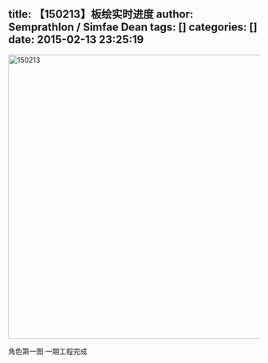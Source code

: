 title: 【150213】板绘实时进度
author: Semprathlon / Simfae Dean
tags: []
categories: []
date: 2015-02-13 23:25:19
---
<a href="/blog/uploads/2015/02/150213.png"><img src="/uploads/2015/02/150213.png" alt="150213" width="926" height="570" class="alignnone size-full wp-image-87" /></a>

角色第一图 一期工程完成